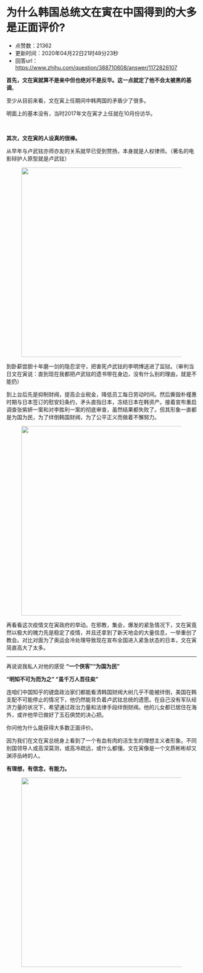 # 为什么韩国总统文在寅在中国得到的大多是正面评价?
- 点赞数：21362
- 更新时间：2020年04月22日21时48分23秒
- 回答url：https://www.zhihu.com/question/388710608/answer/1172826107
<body>
 <p data-pid="rirmec1u"><b>首先，文在寅就算不是亲中但也绝对不是反华。这一点就定了他不会太被黑的基调</b>。</p>
 <p data-pid="7Z6tEDX7">至少从目前来看，文在寅上任期间中韩两国的矛盾少了很多。</p>
 <p data-pid="7pI2hhNa">明面上的基本没有，当时2017年文在寅才上任就在10月份访华。</p>
 <p class="ztext-empty-paragraph"><br></p>
 <p data-pid="bKpPaGqR"><b>其次，文在寅的人设真的很棒。</b></p>
 <p data-pid="Km3hPg3z">从早年与卢武铉亦师亦友的关系就早已受到赞扬，本身就是人权律师。（著名的电影辩护人原型就是卢武铉）</p>
 <figure data-size="normal">
  <img src="https://picx.zhimg.com/50/v2-acdb7bc786a35ebdc910a49b2c752e63_720w.jpg?source=1940ef5c" data-caption="" data-size="normal" data-rawwidth="500" data-rawheight="369" data-original-token="v2-46ae5d7eba477f54b186c2acc1218dd7" data-default-watermark-src="https://pic1.zhimg.com/50/v2-84fb437cfa8f6482ec08650f4bf8a341_720w.jpg?source=1940ef5c" class="origin_image zh-lightbox-thumb" width="500" data-original="https://picx.zhimg.com/v2-acdb7bc786a35ebdc910a49b2c752e63_r.jpg?source=1940ef5c">
 </figure>
 <p data-pid="p_2iA2M_">到卧薪尝胆十年磨一剑的隐忍坚守，把害死卢武铉的李明博送进了监狱。（审判当日文在寅说：直到现在我都把卢武铉的遗书带在身边，没有什么别的理由，就是不能扔）</p>
 <p data-pid="1a0P_yAv">到上台后先是抑制财阀，提高企业税金，降低员工每日劳动时间。然后撕毁朴槿惠时期与日本签订的慰安妇条约，矛头直指日本，冻结日本在韩资产。接着宣布重启调查张紫妍一案和对李胜利一案的彻底审查，虽然结果都失败了。但其形象一直都是为国为民，为了绊倒韩国财阀，为了公平正义而做着不懈努力。</p>
 <figure data-size="normal">
  <img src="https://picx.zhimg.com/50/v2-34cba01bc239560f416ba20ce8ca9945_720w.jpg?source=1940ef5c" data-caption="" data-size="normal" data-rawwidth="500" data-rawheight="363" data-original-token="v2-78b8f3e69d85fe9bfb0442fafe4b2467" data-default-watermark-src="https://pic1.zhimg.com/50/v2-36cc7f7244721cc261d108ad3b7858f4_720w.jpg?source=1940ef5c" class="origin_image zh-lightbox-thumb" width="500" data-original="https://pic1.zhimg.com/v2-34cba01bc239560f416ba20ce8ca9945_r.jpg?source=1940ef5c">
 </figure>
 <p data-pid="hJwiIQH4">再看看这次疫情文在寅政府的举动。在邪教，集会，爆发的紧急情况下，文在寅竟然以极大的魄力先是稳定了疫情，并且还拿到了新天地会的大量信息，一举重创了教会。对比对面为了奥运会冷处理导致现在宣布全国进入紧急状态的日本，文在寅简直高大了太多。</p>
 <hr>
 <p data-pid="3wOu2GYI">再说说我私人对他的感受 <b>“一个侠客”“为国为民”</b></p>
 <p data-pid="oIonz24B"><b>“明知不可为而为之” “虽千万人吾往矣”</b></p>
 <p data-pid="30IPckDd">连咱们中国知乎的键盘政治家们都能看清韩国财阀大树几乎不能被绊倒，美国在韩支配不可能停止的情况下，他仍然能背负着卢武铉总统的遗愿。在自己没有军队经济力量的状况下，希望通过政治力量和法律手段绊倒财阀。他的儿女都已居住在海外，或许他早已做好了玉石俱焚的决心把。</p>
 <p data-pid="5Xd5HrAk">你问他为什么能获得大多数正面评价。</p>
 <p data-pid="EGIqaD3Q">因为我们在文在寅总统身上看到了一个有血有肉的活生生的理想主义者形象。不同别国领导人或高深莫测，或高冷疏远，或什么都懂。文在寅像是一个文质彬彬却又渊渟岳峙的人。</p>
 <p data-pid="Q56i6huk"><b>有理想，有信念，有能力。</b></p>
 <figure data-size="normal">
  <img src="https://picx.zhimg.com/50/v2-ba60b517776e8ca051a0c6139584835d_720w.jpg?source=1940ef5c" data-caption="" data-size="normal" data-rawwidth="500" data-rawheight="327" data-original-token="v2-4befb1ece60cfc8f69a9cb8f84b07f85" data-default-watermark-src="https://pica.zhimg.com/50/v2-ce5b5daab6f193d984bdbcb6cc35c54e_720w.jpg?source=1940ef5c" class="origin_image zh-lightbox-thumb" width="500" data-original="https://pic1.zhimg.com/v2-ba60b517776e8ca051a0c6139584835d_r.jpg?source=1940ef5c">
 </figure>
 <p></p>
 <p></p>
</body>
